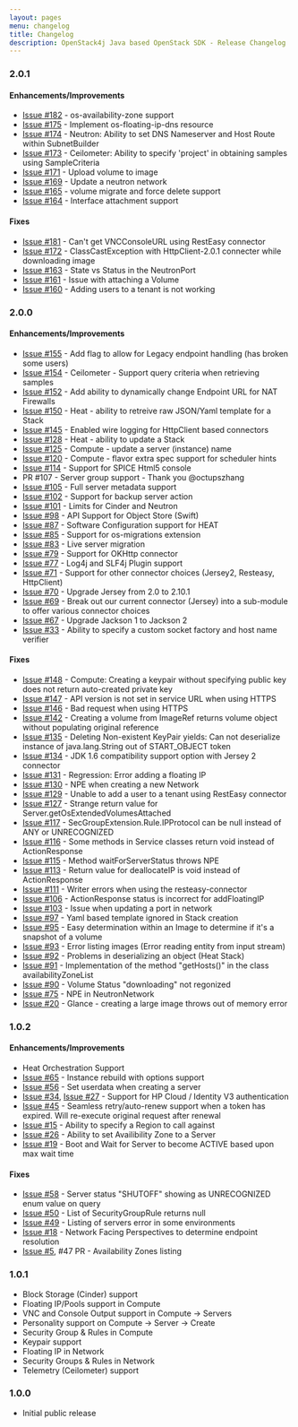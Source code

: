 ```yaml
---
layout: pages
menu: changelog
title: Changelog
description: OpenStack4j Java based OpenStack SDK - Release Changelog
---
```

### 2.0.1

#### Enhancements/Improvements

* [Issue #182](https://github.com/gondor/openstack4j/issues/182) - os-availability-zone support
* [Issue #175](https://github.com/gondor/openstack4j/issues/175) - Implement os-floating-ip-dns resource
* [Issue #174](https://github.com/gondor/openstack4j/issues/174) - Neutron: Ability to set DNS Nameserver and Host Route within SubnetBuilder  
* [Issue #173](https://github.com/gondor/openstack4j/issues/173) - Ceilometer: Ability to specify 'project' in obtaining samples using SampleCriteria
* [Issue #171](https://github.com/gondor/openstack4j/issues/171) - Upload volume to image  
* [Issue #169](https://github.com/gondor/openstack4j/issues/169) - Update a neutron network
* [Issue #165](https://github.com/gondor/openstack4j/issues/165) - volume migrate and force delete support  
* [Issue #164](https://github.com/gondor/openstack4j/issues/164) - Interface attachment support

#### Fixes

* [Issue #181](https://github.com/gondor/openstack4j/issues/181) - Can't get VNCConsoleURL using RestEasy connector
* [Issue #172](https://github.com/gondor/openstack4j/issues/172) - ClassCastException with HttpClient-2.0.1 connecter while downloading image
* [Issue #163](https://github.com/gondor/openstack4j/issues/163)  - State vs Status in the NeutronPort
* [Issue #161](https://github.com/gondor/openstack4j/issues/161)  - Issue with attaching a Volume
* [Issue #160](https://github.com/gondor/openstack4j/issues/160) - Adding users to a tenant is not working

### 2.0.0

#### Enhancements/Improvements

* [Issue #155](https://github.com/gondor/openstack4j/issues/155) - Add flag to allow for Legacy endpoint handling (has broken some users)
* [Issue #154](https://github.com/gondor/openstack4j/issues/154) - Ceilometer - Support query criteria when retrieving samples
* [Issue #152](https://github.com/gondor/openstack4j/issues/152) - Add ability to dynamically change Endpoint URL for NAT Firewalls
* [Issue #150](https://github.com/gondor/openstack4j/issues/150) - Heat - ability to retreive raw JSON/Yaml template for a Stack
* [Issue #145](https://github.com/gondor/openstack4j/issues/145) - Enabled wire logging for HttpClient based connectors
* [Issue #128](https://github.com/gondor/openstack4j/issues/128) - Heat - ability to update a Stack
* [Issue #125](https://github.com/gondor/openstack4j/issues/125) - Compute - update a server (instance) name
* [Issue #120](https://github.com/gondor/openstack4j/issues/120) - Compute - flavor extra spec support for scheduler hints
* [Issue #114](https://github.com/gondor/openstack4j/issues/114) - Support for SPICE Html5 console
* PR    #107 - Server group support - Thank you @octupszhang
* [Issue #105](https://github.com/gondor/openstack4j/issues/105) - Full server metadata support
* [Issue #102](https://github.com/gondor/openstack4j/issues/102) - Support for backup server action
* [Issue #101](https://github.com/gondor/openstack4j/issues/101) - Limits for Cinder and Neutron
* [Issue #98](https://github.com/gondor/openstack4j/issues/98) - API Support for Object Store (Swift)
* [Issue #87](https://github.com/gondor/openstack4j/issues/87) - Software Configuration support for HEAT
* [Issue #85](https://github.com/gondor/openstack4j/issues/85) - Support for os-migrations extension
* [Issue #83](https://github.com/gondor/openstack4j/issues/83) - Live server migration
* [Issue #79](https://github.com/gondor/openstack4j/issues/79) - Support for OKHttp connector
* [Issue #77](https://github.com/gondor/openstack4j/issues/77) - Log4j and SLF4j Plugin support
* [Issue #71](https://github.com/gondor/openstack4j/issues/71) - Support for other connector choices (Jersey2, Resteasy, HttpClient)
* [Issue #70](https://github.com/gondor/openstack4j/issues/70) - Upgrade Jersey from 2.0 to 2.10.1
* [Issue #69](https://github.com/gondor/openstack4j/issues/69) - Break out our current connector (Jersey) into a sub-module to offer various connector choices
* [Issue #67](https://github.com/gondor/openstack4j/issues/67) - Upgrade Jackson 1 to Jackson 2
* [Issue #33](https://github.com/gondor/openstack4j/issues/33) - Ability to specify a custom socket factory and host name verifier

#### Fixes

* [Issue #148](https://github.com/gondor/openstack4j/issues/148) - Compute: Creating a keypair without specifying public key does not return auto-created private key
* [Issue #147](https://github.com/gondor/openstack4j/issues/147) - API version is not set in service URL when using HTTPS
* [Issue #146](https://github.com/gondor/openstack4j/issues/146) - Bad request when using HTTPS
* [Issue #142](https://github.com/gondor/openstack4j/issues/142) - Creating a volume from ImageRef returns volume object without populating original reference
* [Issue #135](https://github.com/gondor/openstack4j/issues/135) - Deleting Non-existent KeyPair yields: Can not deserialize instance of java.lang.String out of START_OBJECT token
* [Issue #134](https://github.com/gondor/openstack4j/issues/134) - JDK 1.6 compatibility support option with Jersey 2 connector
* [Issue #131](https://github.com/gondor/openstack4j/issues/131) - Regression: Error adding a floating IP
* [Issue #130](https://github.com/gondor/openstack4j/issues/130) - NPE when creating a new Network
* [Issue #129](https://github.com/gondor/openstack4j/issues/129) - Unable to add a user to a tenant using RestEasy connector
* [Issue #127](https://github.com/gondor/openstack4j/issues/127) - Strange return value for Server.getOsExtendedVolumesAttached
* [Issue #117](https://github.com/gondor/openstack4j/issues/117) - SecGroupExtension.Rule.IPProtocol can be null instead of ANY or UNRECOGNIZED
* [Issue #116](https://github.com/gondor/openstack4j/issues/116) - Some methods in Service classes return void instead of ActionResponse
* [Issue #115](https://github.com/gondor/openstack4j/issues/115) - Method waitForServerStatus throws NPE
* [Issue #113](https://github.com/gondor/openstack4j/issues/113) - Return value for deallocateIP is void instead of ActionResponse
* [Issue #111](https://github.com/gondor/openstack4j/issues/111) - Writer errors when using the resteasy-connector
* [Issue #106](https://github.com/gondor/openstack4j/issues/106) - ActionResponse status is incorrect for addFloatingIP
* [Issue #103](https://github.com/gondor/openstack4j/issues/103) - Issue when updating a port in network
* [Issue #97](https://github.com/gondor/openstack4j/issues/97) - Yaml based template ignored in Stack creation
* [Issue #95](https://github.com/gondor/openstack4j/issues/95) - Easy determination within an Image to determine if it's a snapshot of a volume
* [Issue #93](https://github.com/gondor/openstack4j/issues/93) - Error listing images (Error reading entity from input stream)
* [Issue #92](https://github.com/gondor/openstack4j/issues/92) - Problems in deserializing an object (Heat Stack)
* [Issue #91](https://github.com/gondor/openstack4j/issues/91) - Implementation of the method "getHosts()" in the class availabilityZoneList
* [Issue #90](https://github.com/gondor/openstack4j/issues/90) - Volume Status "downloading" not regonized
* [Issue #75](https://github.com/gondor/openstack4j/issues/75) - NPE in NeutronNetwork
* [Issue #20](https://github.com/gondor/openstack4j/issues/20) - Glance - creating a large image throws out of memory error

### 1.0.2

#### Enhancements/Improvements

* Heat Orchestration Support
* [Issue #65](https://github.com/gondor/openstack4j/issues/65) - Instance rebuild with options support
* [Issue #56](https://github.com/gondor/openstack4j/issues/56) - Set userdata when creating a server
* [Issue #34](https://github.com/gondor/openstack4j/issues/34), [Issue #27](https://github.com/gondor/openstack4j/issues/27) - Support for HP Cloud / Identity V3 authentication
* [Issue #45](https://github.com/gondor/openstack4j/issues/45) - Seamless retry/auto-renew support when a token has expired. Will re-execute original request after renewal
* [Issue #15](https://github.com/gondor/openstack4j/issues/15) - Ability to specify a Region to call against
* [Issue #26](https://github.com/gondor/openstack4j/issues/26) - Ability to set Availibility Zone to a Server
* [Issue #19](https://github.com/gondor/openstack4j/issues/19) - Boot and Wait for Server to become ACTIVE based upon max wait time
 

#### Fixes
* [Issue #58](https://github.com/gondor/openstack4j/issues/58) - Server status "SHUTOFF" showing as UNRECOGNIZED enum value on query
* [Issue #50](https://github.com/gondor/openstack4j/issues/50) - List of SecurityGroupRule returns null
* [Issue #49](https://github.com/gondor/openstack4j/issues/49) - Listing of servers error in some environments
* [Issue #18](https://github.com/gondor/openstack4j/issues/18) - Network Facing Perspectives to determine endpoint resolution
* [Issue #5](https://github.com/gondor/openstack4j/issues/5), #47 PR - Availability Zones listing

### 1.0.1

* Block Storage (Cinder) support
* Floating IP/Pools support in Compute
* VNC and Console Output support in Compute -> Servers
* Personality support on Compute -> Server -> Create
* Security Group & Rules in Compute
* Keypair support
* Floating IP in Network
* Security Groups & Rules in Network
* Telemetry (Ceilometer) support

### 1.0.0

* Initial public release
